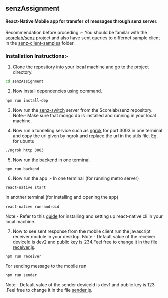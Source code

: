 ## senzAssignment

#### React-Native Mobile app for transfer of messages through senz server.

Recommendation before proceding :- 
You should be familar with the [scorelab/senz](https://github.com/scorelab/senz) project and also have sent queries to differnet sample client in the [senz-client-samples](https://github.com/scorelab/senz/tree/master/senz-client-samples) folder.
### Installation Instructions:-
1. Clone the repository into your local machine and go to the project directory.
```bash
cd senzAssignment
```
2. Now install dependencies using command.
```bash
npm run install-dep
```
3. Now run the [senz-switch](https://github.com/scorelab/senz/tree/master/senz-switch) server from the Scorelab/senz repository.
Note:- Make sure that mongo db is installed and running in your local machine.

4. Now run a tunneling service such as [ngrok](https://ngrok.com/) for port 3003 in one terminal and copy the url given by ngrok and replace the url in the utils file.
Eg. for ubuntu
```bash
./ngrok http 3003
```
5. Now run the backend in one terminal.
```bash
npm run backend
```
6. Now run the app :-
In one terminal (for running metro server)
```bash
react-native start
```
In another terminal (for installing and opening the app)
```bash
react-native run-android
```
Note:- Refer to this [guide](https://reactnative.dev/docs/getting-started) for installing and setting up react-native cli in your local machine.

7. Now to see sent response from the mobile client run the javascript receiver module in your desktop.
Note:- Default value of the receiver deviceId is dev2 and public key is 234.Feel free to change it in the file [receiver.js](./javascript/transfer/receiver.js).
```bash
npm run receiver
```
For sending message to the mobile run
```bash
npm run sender
```
Note:- Default value of the sender deviceId is dev1 and public key is 123 .Feel free to change it in the file [sender.js](./javascript/transfer/sender.js).
